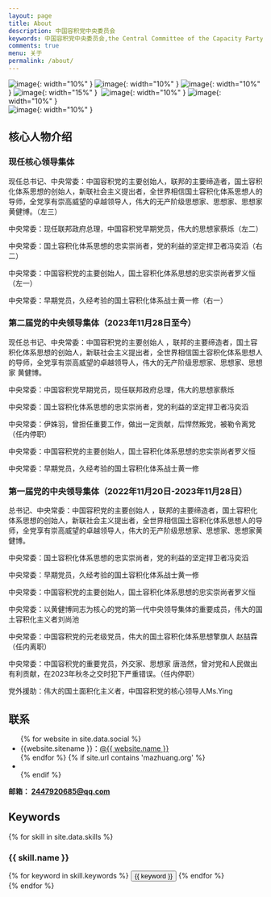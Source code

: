 ```yaml
---
layout: page
title: About
description: 中国容积党中央委员会
keywords: 中国容积党中央委员会,the Central Committee of the Capacity Party of China
comments: true
menu: 关于
permalink: /about/
---
```


 ![image](https://pic.imgdb.cn/item/66e802dbd9c307b7e93b45f8.png){: width="10%" }
 ![image](https://pic.imgdb.cn/item/66e802dcd9c307b7e93b46ba.png){: width="10%" }
 ![image](https://pic.imgdb.cn/item/66e8029ed9c307b7e93b0747.png){: width="10%" } 
 ![image](https://pic.imgdb.cn/item/66a23130d9c307b7e961a817.png){: width="15%" }&nbsp;
 ![image](https://pic.imgdb.cn/item/66e802b7d9c307b7e93b21fd.png){: width="10%" }
 ![image](https://pic.imgdb.cn/item/66e802dbd9c307b7e93b464b.png){: width="10%" }  
 ![image](https://pic.imgdb.cn/item/66e802dcd9c307b7e93b4703.png){: width="10%" } 


## 核心人物介绍
### 现任核心领导集体
现任总书记、中央常委：中国容积党的主要创始人，联邦的主要缔造者，国土容积化体系思想的创始人，新联社会主义提出者，全世界相信国土容积化体系思想人的导师，全党享有崇高威望的卓越领导人，伟大的无产阶级思想家、思想家、思想家 黄健博。（左三）  

中央常委：现任联邦政府总理，中国容积党早期党员，伟大的思想家蔡烁（左二）

中央常委：国土容积化体系思想的忠实崇尚者，党的利益的坚定捍卫者冯奕滔（右二）

中央常委：中国容积党的主要创始人，国土容积化体系思想的忠实崇尚者罗义恒（左一）

中央常委：早期党员，久经考验的国土容积化体系战士黄一修（右一）

### 第二届党的中央领导集体（2023年11月28日至今）
现任总书记、中央常委：中国容积党的主要创始人 ，联邦的主要缔造者，国土容积化体系思想的创始人，新联社会主义提出者，全世界相信国土容积化体系思想人的导师，全党享有崇高威望的卓越领导人，伟大的无产阶级思想家、思想家、思想家 黄健博。  

中央常委：中国容积党早期党员，现任联邦政府总理，伟大的思想家蔡烁

中央常委：国土容积化体系思想的忠实崇尚者，党的利益的坚定捍卫者冯奕滔

中央常委：伊姝羽，曾担任重要工作，做出一定贡献，后悍然叛党，被勒令离党（任内停职）

中央常委：中国容积党的主要创始人，国土容积化体系思想的忠实崇尚者罗义恒

中央常委：早期党员，久经考验的国土容积化体系战士黄一修
### 第一届党的中央领导集体（2022年11月20日-2023年11月28日）
总书记、中央常委：中国容积党的主要创始人 ，联邦的主要缔造者，国土容积化体系思想的创始人，新联社会主义提出者，全世界相信国土容积化体系思想人的导师，全党享有崇高威望的卓越领导人，伟大的无产阶级思想家、思想家、思想家黄健博。  

中央常委：国土容积化体系思想的忠实崇尚者，党的利益的坚定捍卫者冯奕滔

中央常委：早期党员，久经考验的国土容积化体系战士黄一修

中央常委：中国容积党的主要创始人，国土容积化体系思想的忠实崇尚者罗义恒

中央常委：以黄健博同志为核心的党的第一代中央领导集体的重要成员，伟大的国土容积化主义者刘尚池

中央常委：中国容积党的元老级党员，伟大的国土容积化体系思想擎旗人 赵喆霖（任内离职）

中央常委：中国容积党的重要党员，外交家、思想家 唐浩然，曾对党和人民做出有利贡献，在2023年秋冬之交时犯下严重错误。（任内停职）

党外援助：伟大的国土面积化主义者，中国容积党的核心领导人Ms.Ying





## 联系

<ul>
{% for website in site.data.social %}
<li>{{website.sitename }}：<a href="{{ website.url }}" target="_blank">@{{ website.name }}</a></li>
{% endfor %}
{% if site.url contains 'mazhuang.org' %}
<li>
</li>
{% endif %}
</ul>

<b>邮箱： <a href="mailto:2447920685@qq.com">2447920685@qq.com</a></b>

## Keywords

{% for skill in site.data.skills %}
### {{ skill.name }}
<div class="btn-inline">
{% for keyword in skill.keywords %}
<button class="btn btn-outline" type="button">{{ keyword }}</button>
{% endfor %}
</div>
{% endfor %}
